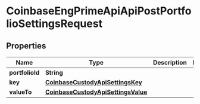 
# CoinbaseEngPrimeApiApiPostPortfolioSettingsRequest

## Properties
Name | Type | Description | Notes
------------ | ------------- | ------------- | -------------
**portfolioId** | **String** |  | 
**key** | [**CoinbaseCustodyApiSettingsKey**](CoinbaseCustodyApiSettingsKey.md) |  | 
**valueTo** | [**CoinbaseCustodyApiSettingsValue**](CoinbaseCustodyApiSettingsValue.md) |  | 



